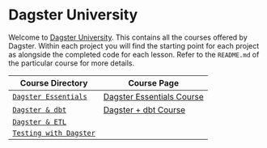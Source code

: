 # Dagster University

Welcome to [Dagster University](https://courses.dagster.io/). This contains all the courses offered by Dagster. Within each project you will find the starting point for each project as alongside the completed code for each lesson. Refer to the `README.md` of the particular course for more details.

| Course Directory | Course Page |
|-------------|-------------|
| [`Dagster Essentials`](dagster_university/dagster_essentials/README.md) | [Dagster Essentials Course](https://courses.dagster.io/courses/dagster-essentials) |
| [`Dagster & dbt`](dagster_university/dagster_and_dbt/README.md) | [Dagster + dbt Course](https://courses.dagster.io/courses/dagster-dbt) |
| [`Dagster & ETL`](dagster_university/dagster_and_etl/README.md) | |
| [`Testing with Dagster`](dagster_university/dagster_testing/README.md) | |

